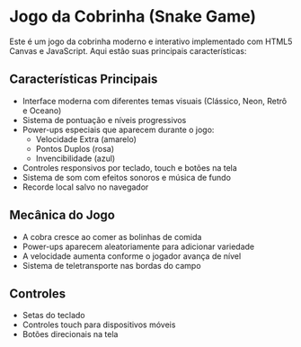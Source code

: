 
# Jogo da Cobrinha (Snake Game)

Este é um jogo da cobrinha moderno e interativo implementado com HTML5 Canvas e JavaScript. Aqui estão suas principais características:

## Características Principais
- Interface moderna com diferentes temas visuais (Clássico, Neon, Retrô e Oceano)
- Sistema de pontuação e níveis progressivos
- Power-ups especiais que aparecem durante o jogo:
  - Velocidade Extra (amarelo)
  - Pontos Duplos (rosa)
  - Invencibilidade (azul)
- Controles responsivos por teclado, touch e botões na tela
- Sistema de som com efeitos sonoros e música de fundo
- Recorde local salvo no navegador

## Mecânica do Jogo
- A cobra cresce ao comer as bolinhas de comida
- Power-ups aparecem aleatoriamente para adicionar variedade
- A velocidade aumenta conforme o jogador avança de nível
- Sistema de teletransporte nas bordas do campo

## Controles
- Setas do teclado
- Controles touch para dispositivos móveis
- Botões direcionais na tela
